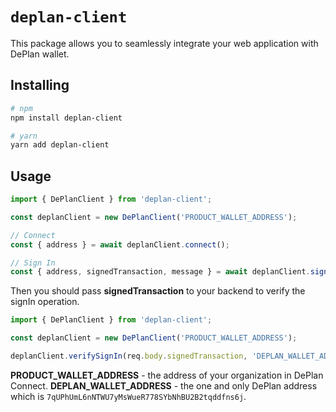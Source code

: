 # `deplan-client`

This package allows you to seamlessly integrate your web application with DePlan wallet.

## Installing

```sh
# npm
npm install deplan-client

# yarn
yarn add deplan-client
```

## Usage

```ts
import { DePlanClient } from 'deplan-client';

const deplanClient = new DePlanClient('PRODUCT_WALLET_ADDRESS');

// Connect
const { address } = await deplanClient.connect();

// Sign In
const { address, signedTransaction, message } = await deplanClient.signIn();
```

Then you should pass **signedTransaction** to your backend to verify the signIn operation.

```ts
import { DePlanClient } from 'deplan-client';

const deplanClient = new DePlanClient('PRODUCT_WALLET_ADDRESS');

deplanClient.verifySignIn(req.body.signedTransaction, 'DEPLAN_WALLET_ADDRESS');
```

**PRODUCT_WALLET_ADDRESS** - the address of your organization in DePlan Connect.
**DEPLAN_WALLET_ADDRESS** - the one and only DePlan address which is ``7qUPhUmL6nNTWU7yMsWueR778SYbNhBU2B2tqddfns6j``.